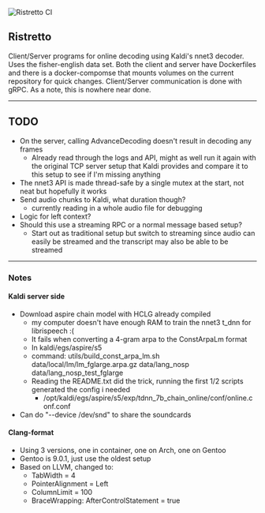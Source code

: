 ![Ristretto CI](https://github.com/mik90/ristretto/workflows/Ristretto%20CI/badge.svg)

## Ristretto
Client/Server programs for online decoding using Kaldi's nnet3 decoder. Uses the fisher-english data set.
Both the client and server have Dockerfiles and there is a docker-compomse that mounts volumes on the current repository for quick changes. 
Client/Server communication is done with gRPC. As a note, this is nowhere near done.


------------------------
## TODO
- On the server, calling AdvanceDecoding doesn't result in decoding any frames
  - Already read through the logs and API, might as well run it again with the original TCP server setup that Kaldi provides
    and compare it to this setup to see if I'm missing anything
- The nnet3 API is made thread-safe by a single mutex at the start, not neat but hopefully it works
- Send audio chunks to Kaldi, what duration though?
    - currently reading in a whole audio file for debugging
- Logic for left context?
- Should this use a streaming RPC or a normal message based setup?
    - Start out as traditional setup but switch to streaming since audio can easily be streamed and the transcript may also
      be able to be streamed

------------------------
### Notes
#### Kaldi server side
- Download aspire chain model with HCLG already compiled
    - my computer doesn't have enough RAM to train the nnet3 t_dnn for librispeech :(
    - It fails when converting a 4-gram arpa to the ConstArpaLm format
    - In kaldi/egs/aspire/s5
    - command: utils/build_const_arpa_lm.sh data/local/lm/lm_fglarge.arpa.gz data/lang_nosp data/lang_nosp_test_fglarge
    - Reading the README.txt did the trick, running the first 1/2 scripts generated the config i needed
        - /opt/kaldi/egs/aspire/s5/exp/tdnn_7b_chain_online/conf/online.conf.conf
- Can do "--device /dev/snd" to share the soundcards

#### Clang-format
- Using 3 versions, one in container, one on Arch, one on Gentoo
- Gentoo is 9.0.1, just use the oldest setup
- Based on LLVM, changed to:
    - TabWidth = 4
    - PointerAlignment = Left
    - ColumnLimit = 100
    - BraceWrapping: AfterControlStatement = true
